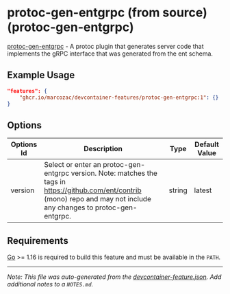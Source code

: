 
# protoc-gen-entgrpc (from source) (protoc-gen-entgrpc)

[protoc-gen-entgrpc](https://github.com/ent/contrib/tree/master/entproto) - A protoc plugin that generates server code that implements the gRPC interface that was generated from the ent schema.

## Example Usage

```json
"features": {
    "ghcr.io/marcozac/devcontainer-features/protoc-gen-entgrpc:1": {}
}
```

## Options

| Options Id | Description | Type | Default Value |
|-----|-----|-----|-----|
| version | Select or enter an protoc-gen-entgrpc version. Note: matches the tags in https://github.com/ent/contrib (mono) repo and may not include any changes to protoc-gen-entgrpc. | string | latest |

## Requirements

[Go](https://go.dev/) >= 1.16 is required to build this feature and must be available in the `PATH`.


---

_Note: This file was auto-generated from the [devcontainer-feature.json](https://github.com/marcozac/devcontainer-features/blob/main/src/protoc-gen-entgrpc/devcontainer-feature.json).  Add additional notes to a `NOTES.md`._
